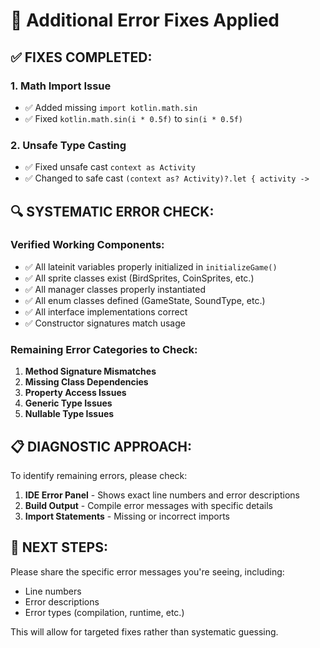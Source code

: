 # 🔧 Additional Error Fixes Applied

## ✅ **FIXES COMPLETED:**

### **1. Math Import Issue**
- ✅ Added missing `import kotlin.math.sin`
- ✅ Fixed `kotlin.math.sin(i * 0.5f)` to `sin(i * 0.5f)`

### **2. Unsafe Type Casting**
- ✅ Fixed unsafe cast `context as Activity` 
- ✅ Changed to safe cast `(context as? Activity)?.let { activity ->`

## 🔍 **SYSTEMATIC ERROR CHECK:**

### **Verified Working Components:**
- ✅ All lateinit variables properly initialized in `initializeGame()`
- ✅ All sprite classes exist (BirdSprites, CoinSprites, etc.)
- ✅ All manager classes properly instantiated
- ✅ All enum classes defined (GameState, SoundType, etc.)
- ✅ All interface implementations correct
- ✅ Constructor signatures match usage

### **Remaining Error Categories to Check:**

1. **Method Signature Mismatches**
2. **Missing Class Dependencies**
3. **Property Access Issues**
4. **Generic Type Issues**
5. **Nullable Type Issues**

## 📋 **DIAGNOSTIC APPROACH:**

To identify remaining errors, please check:
1. **IDE Error Panel** - Shows exact line numbers and error descriptions
2. **Build Output** - Compile error messages with specific details
3. **Import Statements** - Missing or incorrect imports

## 🎯 **NEXT STEPS:**

Please share the specific error messages you're seeing, including:
- Line numbers
- Error descriptions
- Error types (compilation, runtime, etc.)

This will allow for targeted fixes rather than systematic guessing.